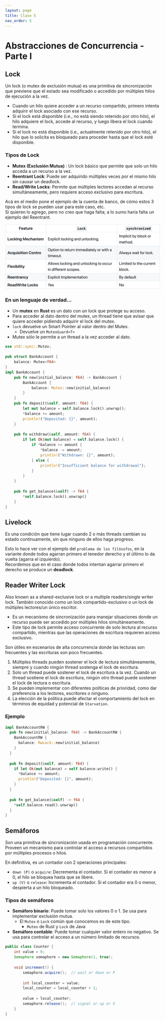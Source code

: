 ```yaml
---
layout: page
title: Clase 5
nav_order: 5
---
```

# Abstracciones de Concurrencia - Parte I

## Lock

Un lock (o mutex de exclusión mutua) es una primitiva de sincronización que previene que el estado sea modificado o accedido por múltiples hilos de ejecución a la vez.

- Cuando un hilo quiere acceder a un recurso compartido, primero intenta adquirir el lock asociado con ese recurso.
- Si el lock está disponible (i.e., no está siendo retenido por otro hilo), el hilo adquiere el lock, accede al recurso, y luego libera el lock cuando termina.
- Si el lock no está disponible (i.e., actualmente retenido por otro hilo), el hilo que lo solicita es bloqueado para proceder hasta que el lock esté disponible.

### Tipos de Lock

- **Mutex (Exclusión Mutua)** : Un lock básico que permite que solo un hilo acceda a un recurso a la vez.
- **Reentrant Lock**: Puede ser adquirido múltiples veces por el mismo hilo sin causar un deadlock.
- **Read/Write Locks**: Permite que múltiples lectores accedan al recurso simultáneamente, pero requiere acceso exclusivo para escritura.

Acá en el medio pone el ejemplo de la cuenta de banco, de cómo estos 3 tipos de lock se pueden usar para este caso,
etc. \
Si quieren lo agrego, pero no creo que haga falta; a lo sumo haría falta un ejemplo del Reentrant.

![img.png](locks_vs_synch.png)

### En un lenguaje de verdad...

- Un **mutex** en **Rust** es un dato con un lock que protege su acceso.
- Para acceder al dato dentro del mutex, un thread tiene que avisar que quiere acceder pidiendo adquirir el lock del mutex.
- `lock` devuelve un Smart Pointer al valor dentro del Mutex.
  - Devuelve un `MutexGuard<T>`
- Mutex sólo le permite a un thread a la vez acceder al dato.

```rust
use std::sync::Mutex;

pub struct BankAccount {
    balance: Mutex<f64>
}
impl BankAccount {
    pub fn new(initial_balance: f64) -> BankAccount {
        BankAccount {
            balance: Mutex::new(initial_balance)
        }
    }
    pub fn deposit(&self, amount: f64) {
        let mut balance = self.balance.lock().unwrap();
        *balance += amount;
        println!("Deposited: {}", amount);
    }

    pub fn withdraw(&self, amount: f64) {
        if let Ok(mut balance) = self.balance.lock() {
            if *balance >= amount {
                *balance -= amount;
                println!("Withdrawn: {}", amount);
            } else {
                println!("Insufficient balance for withdrawal");
            }
        }
    }

    pub fn get_balance(&self) -> f64 {
        *self.balance.lock().unwrap()
    }
}
```

## Livelock
Es una condición que tiene lugar cuando 2 o más threads cambian su estado continuamente, sin que ninguno de ellos haga progreso.

Esto lo hace ver con el ejemplo del `problema de los filósofos`, en la variante donde todos agarran primero el tenedor
derecho y el último lo da vuelta (agarra el izquierdo).\
Recordemos que en el caso donde todos intentan agarrar primero el derecho se produce un **deadlock**.

## Reader Writer Lock

Also known as a shared-exclusive lock or a multiple readers/single writer lock.
También conocido como un lock compartido-exclusivo o un lock de múltiples lectores/un único escritor.

- Es un mecanismo de sincronización para manejar situaciones donde un recurso puede ser accedido por múltiples hilos
  simultáneamente.
- Este tipo de lock permite acceso concurrente de solo lectura al recurso compartido, mientras que las operaciones de
  escritura requieren acceso exclusivo.

Son útiles en escenarios de alta concurrencia donde las lecturas son frecuentes y las escrituras son poco frecuentes.

1. Múltiples threads pueden sostener el lock de lectura simultáneamente, siempre y cuando ningún thread sostenga el lock de escritura.
2. Solo un thread puede sostener el lock de escritura a la vez. Cuando un thread sostiene el lock de escritura, ningún otro thread puede sostener el lock de lectura o escritura.
3. Se pueden implementar con diferentes políticas de prioridad, como dar preferencia a los lectores, escritores o ninguno.
4. La elección de la política puede afectar el comportamiento del lock en términos de equidad y potencial de `Starvation`.

### Ejemplo

```rust
impl BankAccountRW {
  pub fn new(initial_balance: f64) -> BankAccountRW {
    BankAccountRW {
      balance: RwLock::new(initial_balance)
    }
  }

  pub fn deposit(&self, amount: f64) {
    if let Ok(mut balance) = self.balance.write() {
      *balance += amount;
      println!("Deposited: {}", amount);
    }
  }

  pub fn get_balance(&self) -> f64 {
    *self.balance.read().unwrap()
  }
}
```

## Semáforos
Son una primitiva de sincronización usada en programación concurrente.\
Proveen un mecanismo para controlar el acceso a recursos compartidos por múltiples procesos o hilos.

En definitiva, es un contador con 2 operaciones principales:
- `down (P)` o `acquire`: Decrementa el contador. Si el contador es menor a 0, el hilo se bloquea hasta que se libere.
- `up (V)` o `release`: Incrementa el contador. Si el contador era 0 o menor, despierta a un hilo bloqueado.

### Tipos de semáforos
- **Semáforo binario**: Puede tomar solo los valores 0 o 1. Se usa para implementar exclusión mutua.
  - El `Mutex` o `Lock` común que conocemos es de este tipo.
    - `Mutex` de Rust y `Lock` de Java
- **Semáforo contable**: Puede tomar cualquier valor entero no negativo. Se usa para controlar el acceso a un número
  limitado de recursos.
```java
public class Counter {
    int value = 0;
    Semaphore semaphore = new Semaphore(1, true);

    void increment() {
        semaphore.acquire();  // wait or down or P

        int local_counter = value;
        local_counter = local_counter + 1;

        value = local_counter;
        semaphore.release();  // signal or up or V
    }
}
```

